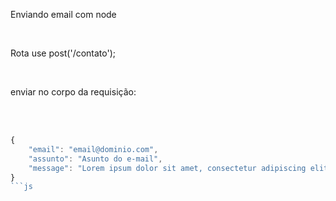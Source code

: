 Enviando email com node

<br />

Rota use post('/contato');

<br />

enviar no corpo da requisição:

<br /><br />

```js
{
	"email": "email@dominio.com",
	"assunto": "Asunto do e-mail",
	"message": "Lorem ipsum dolor sit amet, consectetur adipiscing elit. Etiam euismod semper auctor. Fusce quis rutrum massa, a condimentum enim. Pellentesque suscipit sagittis porta. Nullam id nisl vel arcu imperdiet accumsan. Nunc laoreet felis non tellus commodo dignissim. Curabitur est metus, luctus ut sagittis quis, placerat nec ligula."
}
```js